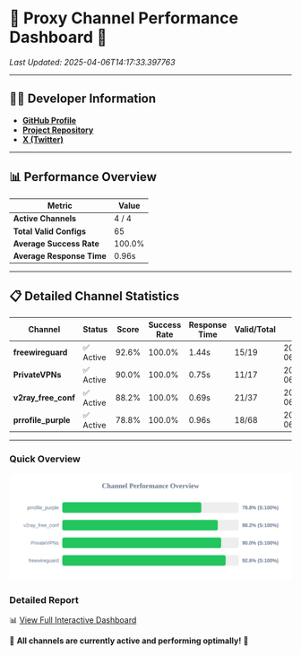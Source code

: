 # 🌟 Proxy Channel Performance Dashboard 🌟

_Last Updated: 2025-04-06T14:17:33.397763_

---

## 👩‍💻 Developer Information

- **[GitHub Profile](https://github.com/4n0nymou3)**  
- **[Project Repository](https://github.com/4n0nymou3/multi-proxy-config-fetcher)**  
- **[X (Twitter)](https://x.com/4n0nymou3)**  

---

## 📊 Performance Overview

| Metric                | Value       |
|-----------------------|-------------|
| **Active Channels**   | 4 / 4       |
| **Total Valid Configs** | 65          |
| **Average Success Rate** | 100.0%      |
| **Average Response Time** | 0.96s       |

---

## 📋 Detailed Channel Statistics

| Channel          | Status     | Score  | Success Rate | Response Time | Valid/Total | Last Success               |
|------------------|------------|--------|--------------|---------------|-------------|----------------------------|
| **freewireguard**  | ✅ Active  | 92.6%  | 100.0% | 1.44s         | 15/19       | 2025-04-06T14:17:33.396037 |
| **PrivateVPNs**  | ✅ Active  | 90.0%  | 100.0% | 0.75s         | 11/17       | 2025-04-06T14:17:31.930153 |
| **v2ray_free_conf**  | ✅ Active  | 88.2%  | 100.0% | 0.69s         | 21/37       | 2025-04-06T14:17:31.145583 |
| **prrofile_purple**  | ✅ Active  | 78.8%  | 100.0% | 0.96s         | 18/68       | 2025-04-06T14:17:30.386323 |

---

### Quick Overview
<div align="center">
  <a href="https://raw.githubusercontent.com/nullluser/NullRepo/refs/heads/main/assets/channel_stats_chart.svg">
    <img src="https://raw.githubusercontent.com/nullluser/NullRepo/refs/heads/main/assets/channel_stats_chart.svg" alt="Source Performance Statistics" width="800">
  </a>
</div>

### Detailed Report
📊 [View Full Interactive Dashboard](https://htmlpreview.github.io/?https://github.com/nullluser/NullRepo/blob/main/assets/performance_report.html)

🎉 **All channels are currently active and performing optimally!** 🎉

